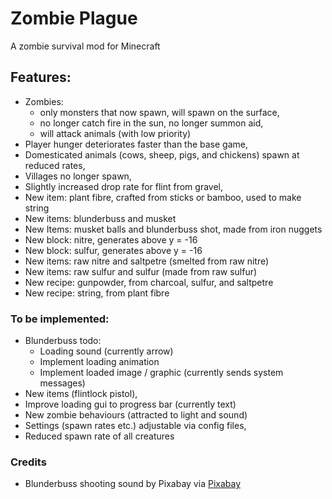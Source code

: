 # Zombie Plague

A zombie survival mod for Minecraft

## Features:
- Zombies:
  - only monsters that now spawn, will spawn on the surface, 
  - no longer catch fire in the sun, no longer summon aid,
  - will attack animals (with low priority)
- Player hunger deteriorates faster than the base game,
- Domesticated animals (cows, sheep, pigs, and chickens) spawn at reduced rates,
- Villages no longer spawn,
- Slightly increased drop rate for flint from gravel,
- New item: plant fibre, crafted from sticks or bamboo, used to make string
- New items: blunderbuss and musket
- New Items: musket balls and blunderbuss shot, made from iron nuggets
- New block: nitre, generates above y = -16
- New block: sulfur, generates above y = -16
- New items: raw nitre and saltpetre (smelted from raw nitre)
- New items: raw sulfur and sulfur (made from raw sulfur)
- New recipe: gunpowder, from charcoal, sulfur, and saltpetre
- New recipe: string, from plant fibre

### To be implemented:
- Blunderbuss todo:
  - Loading sound (currently arrow)
  - Implement loading animation
  - Implement loaded image / graphic (currently sends system messages)
- New items (flintlock pistol),
- Improve loading gui to progress bar (currently text)
- New zombie behaviours (attracted to light and sound)
- Settings (spawn rates etc.) adjustable via config files,
- Reduced spawn rate of all creatures

### Credits
- Blunderbuss shooting sound by Pixabay via [Pixabay](https://pixabay.com/sound-effects/explosion-6055/)

[//]: # (Notes:)
[//]: # (nitre block and raw textures adapted from minecraft copper textures )